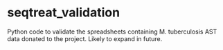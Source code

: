 # seqtreat_validation
Python code to validate the spreadsheets containing M. tuberculosis AST data donated to the project. Likely to expand in future.
